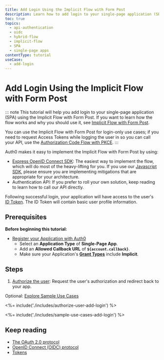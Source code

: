 ```yaml
---
title: Add Login Using the Implicit Flow with Form Post
description: Learn how to add login to your single-page application (SPA) using the Implicit Flow with Form Post.
toc: true
topics:
  - api-authentication
  - oidc
  - hybrid-flow
  - implicit-flow
  - SPA
  - single-page apps
contentType: tutorial
useCase:
  - add-login
---
```

# Add Login Using the Implicit Flow with Form Post

::: note
This tutorial will help you add login to your single-page application (SPA) using the Implicit Flow with Form Post. If you want to learn how the flow works and why you should use it, see [Implicit Flow with Form Post](/flows/concepts/implicit). 

You can use the Implicit Flow with Form Post for login-only use cases; if you need to request Access Tokens while logging the user in so you can call your API, use the [Authorization Code Flow with PKCE](/flows/concepts/auth-code-pkce).
:::

Auth0 makes it easy to implement the Implicit Flow with Form Post by using:

* [Express OpenID Connect SDK](https://www.npmjs.com/package/express-openid-connect): The easiest way to implement the flow, which will do most of the heavy-lifting for you. If you use our [Javascript SDK](/libraries/auth0js), please ensure you are implementing mitigations that are appropriate for your architecture.
* Authentication API: If you prefer to roll your own solution, keep reading to learn how to call our API directly. 

Following successful login, your application will have access to the user's [ID Token](/tokens/id-tokens). The ID Token will contain basic user profile information.

## Prerequisites

**Before beginning this tutorial:**

* [Register your Application with Auth0](applications/spa)
    * Select an **Application Type** of **Single-Page App**.
    * Add an **Allowed Callback URL** of **`${account.callback}`**.
    * Make sure your Application's **[Grant Types](/dashboard/guides/applications/update-grant-types)** include **Implicit**.

## Steps

1. [Authorize the user](#authorize-the-user): Request the user's authorization and redirect back to your app.

Optional: [Explore Sample Use Cases](#sample-use-cases)

<%= include('./includes/authorize-user-add-login') %>

<%= include('./includes/sample-use-cases-add-login') %>

## Keep reading

- [The OAuth 2.0 protocol](/protocols/oauth2)
- [OpenID Connect (OIDC) protocol](/protocols/oidc)
- [Tokens](/tokens)
